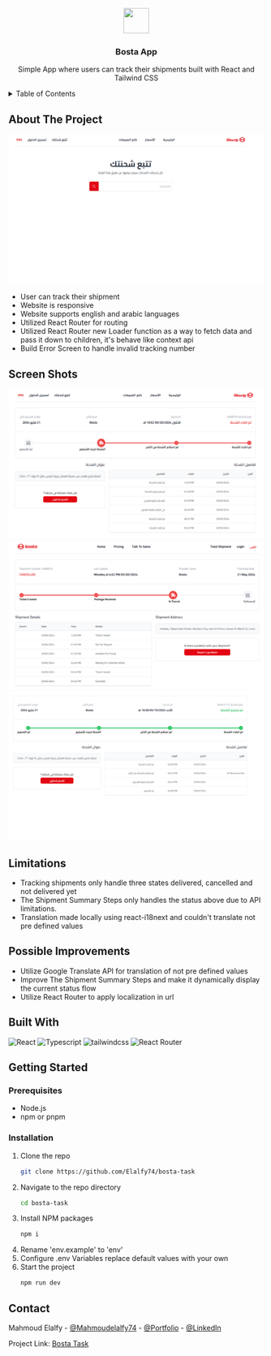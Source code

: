 <br />
<div align="center">
  <img src="assets/favicon.ico" width="50" height="50">
  <h3 align="center">Bosta App</h3>

  <p align="center">
   Simple App where users can track their shipments built with React and Tailwind CSS
    <br />
</div>

  <details>
  <summary>Table of Contents</summary>
  <ol>
    <li>
      <a href="#about-the-project">About The Project</a>
    </li>
    <li>
      <a href="#screen-shots">Screen Shots</a>
    </li> 
    <li>
      <a href="#limitations">Limitations</a>
    </li>
    <li>
      <a href="#possible-improvements">Possible Improvements</a>
    </li>
    <li>
      <a href="#built-with">Built With</a>
    </li>
    <li>
      <a href="#getting-started">Getting Started</a>
      <ul>
        <li><a href="#prerequisites">Prerequisites</a></li>
        <li><a href="#installation">Installation</a></li>
      </ul>
    </li>
    <li><a href="#contact">Contact</a></li>
  </ol>
</details>

## About The Project

![screenshot](assets/screenshot1.png)

- User can track their shipment
- Website is responsive
- Website supports english and arabic languages
- Utilized React Router for routing
- Utilized React Router new Loader function as a way to fetch data and pass it down to children, it's behave like context api
- Build Error Screen to handle invalid tracking number

## Screen Shots

![screenshot2](assets/screenshot2.png)
![screenshot3](assets/screenshot3.png)
![screenshot4](assets/screenshot4.png)

## Limitations

- Tracking shipments only handle three states delivered, cancelled and not delivered yet
- The Shipment Summary Steps only handles the status above due to API limitations.
- Translation made locally using react-i18next
  and couldn't translate not pre defined values

## Possible Improvements

- Utilize Google Translate API for translation of not pre defined values
- Improve The Shipment Summary Steps and make it dynamically display the current status flow
- Utilize React Router to apply localization in url

## Built With

![React](https://img.shields.io/badge/-React-61DAFB?style=for-the-badge&logo=react&logoColor=white)
![Typescript](https://img.shields.io/badge/-Typescript-007ACC?style=for-the-badge&logo=typescript&logoColor=white)
![tailwindcss](https://img.shields.io/badge/tailwindcss-0F172A?style=for-the-badge&logo=tailwindcss)
![React Router](https://img.shields.io/badge/-React%20Router-61DAFB?style=for-the-badge&logo=react-router&logoColor=white)

## Getting Started

### Prerequisites

- Node.js
- npm or pnpm

### Installation

1. Clone the repo
   ```sh
   git clone https://github.com/Elalfy74/bosta-task
   ```
2. Navigate to the repo directory
   ```sh
   cd bosta-task
   ```
3. Install NPM packages
   ```sh
   npm i
   ```
4. Rename 'env.example' to 'env'
5. Configure .env Variables
   replace default values with your own
6. Start the project
   ```sh
   npm run dev
   ```

## Contact

Mahmoud Elalfy - [@Mahmoudelalfy74](https://twitter.com/Mahmoudelalfy74) -
[@Portfolio](https://mahmoud-elalfy.vercel.app/) -
[@LinkedIn](https://www.linkedin.com/in/mahmoud-elalfy-79b894209/)

Project Link: [Bosta Task](https://github.com/Elalfy74/bosta-task)
